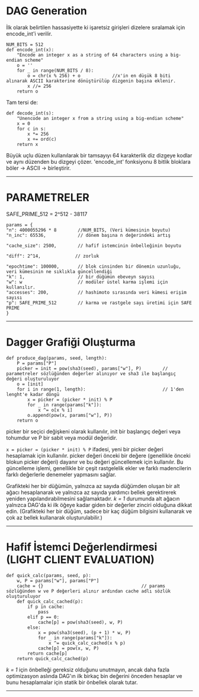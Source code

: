 # DAG Generation 
İlk olarak belirtilen hassasiyette ki işaretsiz girişleri dizelere sıralamak için encode_int'i verilir.

```
NUM_BITS = 512
def encode_int(x):
    "Encode an integer x as a string of 64 characters using a big-endian scheme"
    o = ''
    for _ in range(NUM_BITS / 8):
        o = chr(x % 256) + o            //x'in en düşük 8 biti alınarak ASCII karakterine dönüştürülüp dizgenin başına eklenir.
        x //= 256
    return o
```

Tam tersi de: 
```
def decode_int(s):
    "Unencode an integer x from a string using a big-endian scheme"
    x = 0
    for c in s:
        x *= 256
        x += ord(c)
    return x
```

Büyük uçlu düzen kullanılarak bir tamsayıyı 64 karakterlik diz dizgeye kodlar ve aynı düzenden bu dizgeyi çözer. 
'encode_int' fonksiyonu 8 bitlik bloklara böler -> ASCII -> birleştirir.

___

# PARAMETRELER 

SAFE_PRIME_512 = 2^512 - 38117 

```
params = {
"n": 4000055296 * 8        //NUM_BITS, (Veri kümesinin boyutu)
"n_inc": 65536,            // dönem başına n değerindeki artış

"cache_size": 2500,        // hafif istemcinin önbelleğinin boyutu

"diff": 2^14,             // zorluk

"epochtime": 100000,       // blok cinsinden bir dönemin uzunluğu, veri kümesinin ne sıklıkla güncellendiği
"k": 1,                    // bir düğümün ebeveyn sayısı
"w": w                     // modüler üstel karma işlemi için kullanılır.
"accesses": 200,           // hashimoto sırasında veri kümesi erişim sayısı
"p": SAFE_PRIME_512        // karma ve rastgele sayı üretimi için SAFE PRIME
}
```

___

# Dagger Grafiği Oluşturma

```
def produce_dag(params, seed, length):
    P = params["P"]
    picker = init = pow(sha3(seed), params["w"], P)        // parametreler sözlüğünden değerler alınıyor ve sha3 ile başlangıç değeri oluşturuluyor
    o = [init]
    for i in range(1, length):                             // 1'den lenght'e kadar döngü
        x = picker = (picker * init) % P                   
        for _ in range(params["k"]):
            x ^= o[x % i]
        o.append(pow(x, params["w"], P))
    return o
```

 picker bir seçici değişkeni olarak kullanılır, init bir başlangıç değeri veya tohumdur ve P bir sabit veya modül değeridir.

```x = picker = (picker * init) % P``` ifadesi, yeni bir picker değeri hesaplamak için kullanılır. picker değeri önceki bir değere (genellikle önceki blokun picker değeri) dayanır ve bu değeri güncellemek için kullanılır. Bu güncelleme işlemi, genellikle bir çeşit rastgelelik ekler ve farklı madencilerin farklı değerlerle denemeler yapmasını sağlar.

Grafikteki her bir düğümün, yalnızca az sayıda düğümden oluşan bir alt ağacı hesaplanarak ve yalnızca az sayıda yardımcı bellek gerektirerek yeniden yapılandırabilmesini sağlamaktadır. *k = 1* durumunda alt ağacın yalnızca DAG'da ki ilk öğeye kadar giden bir değerler zinciri olduğuna dikkat edin. (Grafikteki her bir düğüm, sadece bir kaç düğüm bilgisini kullanarak ve çok az bellek kullanarak oluşturulabilir.) 

___ 

# Hafif İstemci Değerlendirmesi (LIGHT CLIENT EVALUATION)
```
def quick_calc(params, seed, p):
    w, P = params["w"], params["P"]
    cache = {}                                     // params sözlüğünden w ve P değerleri alınır ardından cache adlı sözlük oluşturuluyor
    def quick_calc_cached(p):
        if p in cache:
            pass
        elif p == 0:
            cache[p] = pow(sha3(seed), w, P)
        else:
            x = pow(sha3(seed), (p + 1) * w, P)
            for _ in range(params["k"]):
                x ^= quick_calc_cached(x % p)
            cache[p] = pow(x, w, P)
        return cache[p]
    return quick_calc_cached(p)
```

*k = 1* için önbelleği gereksiz olduğunu unutmayın, ancak daha fazla optimizasyon aslında DAG'ın ilk birkaç bin değerini önceden hesaplar ve bunu hesaplamalar için statik bir önbellek olarak tutar. 

___

